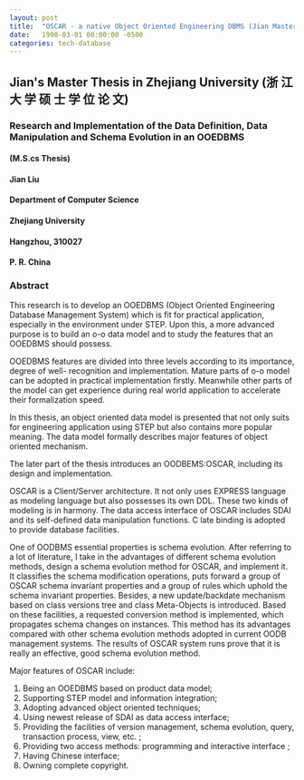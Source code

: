 ```yaml
---
layout: post
title:  "OSCAR - a native Object Oriented Engineering DBMS (Jian Master Thesis)"
date:   1998-03-01 00:00:00 -0500
categories: tech-database
---
```


## Jian's Master Thesis in Zhejiang University (浙 江 大 学 硕 士 学 位 论 文)


### Research and Implementation of the Data Definition, Data Manipulation and Schema Evolution in an OOEDBMS

#### (M.S.cs Thesis)

#### Jian Liu

#### Department of Computer Science

#### Zhejiang University

#### Hangzhou, 310027

#### P. R. China

### Abstract

This research is to develop an OOEDBMS (Object Oriented Engineering Database Management System) which is fit for practical application, especially in
the environment under STEP. Upon this, a more advanced purpose is to build an o-o data
model and to study the features that an OOEDBMS should possess.

OOEDBMS features are divided into three levels according to its importance, degree of well-
recognition and implementation. Mature parts of o-o model can be adopted in practical
implementation firstly. Meanwhile other parts of the model can get experience during real
world application to accelerate their formalization speed.

In this thesis, an object oriented data model is presented that not only suits for engineering
application using STEP but also contains more popular meaning. The data model formally
describes major features of object oriented mechanism.

The later part of the thesis introduces an OODBEMS:OSCAR, including its design and
implementation.

OSCAR is a Client/Server architecture. It not only uses EXPRESS language as modeling
language but also possesses its own DDL. These two kinds of modeling is in harmony. The
data access interface of OSCAR includes SDAI and its self-defined data manipulation
functions. C late binding is adopted to provide database facilities.

One of OODBMS essential properties is schema evolution. After referring to a lot of
literature, I take in the advantages of different schema evolution methods, design a schema
evolution method for OSCAR, and implement it. It classifies the schema modification
operations, puts forward a group of OSCAR schema invariant properties and a group of rules
which uphold the schema invariant properties. Besides, a new update/backdate mechanism
based on class versions tree and class Meta-Objects is introduced. Based on these facilities, a
requested conversion method is implemented, which propagates schema changes on instances.
This method has its advantages compared with other schema evolution methods adopted in
current OODB management systems. The results of OSCAR system runs prove that it is
really an effective, good schema evolution method.

Major features of OSCAR include:

1. Being an OOEDBMS based on product data model;
2. Supporting STEP model and information integration;
3. Adopting advanced object oriented techniques;
4. Using newest release of SDAI as data access interface;
5. Providing the facilities of version management, schema evolution, query, transaction process, view, etc. ;
6. Providing two access methods: programming and interactive interface ;
7. Having Chinese interface;
8. Owning complete copyright.


